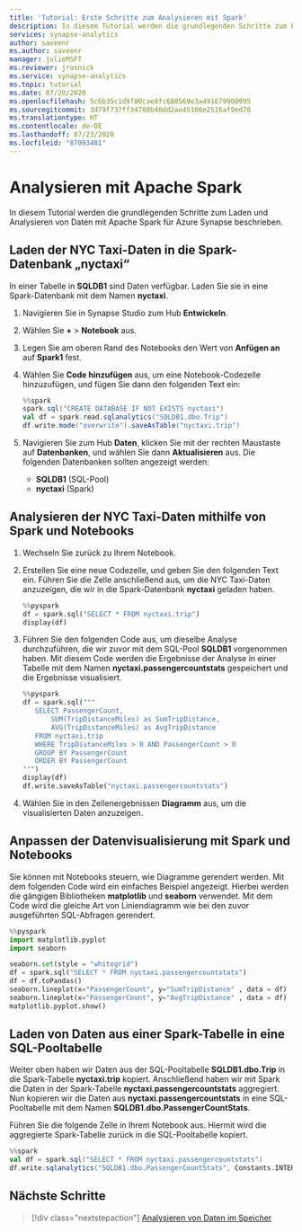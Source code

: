 ```yaml
---
title: 'Tutorial: Erste Schritte zum Analysieren mit Spark'
description: In diesem Tutorial werden die grundlegenden Schritte zum Einrichten und Verwenden von Azure Synapse Analytics beschrieben.
services: synapse-analytics
author: saveenr
ms.author: saveenr
manager: julieMSFT
ms.reviewer: jrasnick
ms.service: synapse-analytics
ms.topic: tutorial
ms.date: 07/20/2020
ms.openlocfilehash: 5c6b35c1d9f00cae8fc688569e3a491679900995
ms.sourcegitcommit: 3d79f737ff34708b48dd2ae45100e2516af9ed78
ms.translationtype: HT
ms.contentlocale: de-DE
ms.lasthandoff: 07/23/2020
ms.locfileid: "87093481"
---
```

# <a name="analyze-with-apache-spark"></a>Analysieren mit Apache Spark

In diesem Tutorial werden die grundlegenden Schritte zum Laden und Analysieren von Daten mit Apache Spark für Azure Synapse beschrieben.

## <a name="load-the-nyc-taxi-data-into-the-spark-nyctaxi-database"></a>Laden der NYC Taxi-Daten in die Spark-Datenbank „nyctaxi“

In einer Tabelle in **SQLDB1** sind Daten verfügbar. Laden Sie sie in eine Spark-Datenbank mit dem Namen **nyctaxi**.

1. Navigieren Sie in Synapse Studio zum Hub **Entwickeln**.
1. Wählen Sie **+**  > **Notebook** aus.
1. Legen Sie am oberen Rand des Notebooks den Wert von **Anfügen an** auf **Spark1** fest.
1. Wählen Sie **Code hinzufügen** aus, um eine Notebook-Codezelle hinzuzufügen, und fügen Sie dann den folgenden Text ein:

    ```scala
    %%spark
    spark.sql("CREATE DATABASE IF NOT EXISTS nyctaxi")
    val df = spark.read.sqlanalytics("SQLDB1.dbo.Trip") 
    df.write.mode("overwrite").saveAsTable("nyctaxi.trip")
    ```

1. Navigieren Sie zum Hub **Daten**, klicken Sie mit der rechten Maustaste auf **Datenbanken**, und wählen Sie dann **Aktualisieren** aus. Die folgenden Datenbanken sollten angezeigt werden:

    - **SQLDB1** (SQL-Pool)
    - **nyctaxi** (Spark)

## <a name="analyze-the-nyc-taxi-data-using-spark-and-notebooks"></a>Analysieren der NYC Taxi-Daten mithilfe von Spark und Notebooks

1. Wechseln Sie zurück zu Ihrem Notebook.
1. Erstellen Sie eine neue Codezelle, und geben Sie den folgenden Text ein. Führen Sie die Zelle anschließend aus, um die NYC Taxi-Daten anzuzeigen, die wir in die Spark-Datenbank **nyctaxi** geladen haben.

   ```py
   %%pyspark
   df = spark.sql("SELECT * FROM nyctaxi.trip") 
   display(df)
   ```

1. Führen Sie den folgenden Code aus, um dieselbe Analyse durchzuführen, die wir zuvor mit dem SQL-Pool **SQLDB1** vorgenommen haben. Mit diesem Code werden die Ergebnisse der Analyse in einer Tabelle mit dem Namen **nyctaxi.passengercountstats** gespeichert und die Ergebnisse visualisiert.

   ```py
   %%pyspark
   df = spark.sql("""
      SELECT PassengerCount,
          SUM(TripDistanceMiles) as SumTripDistance,
          AVG(TripDistanceMiles) as AvgTripDistance
      FROM nyctaxi.trip
      WHERE TripDistanceMiles > 0 AND PassengerCount > 0
      GROUP BY PassengerCount
      ORDER BY PassengerCount
   """) 
   display(df)
   df.write.saveAsTable("nyctaxi.passengercountstats")
   ```

1. Wählen Sie in den Zellenergebnissen **Diagramm** aus, um die visualisierten Daten anzuzeigen.

## <a name="customize-data-visualization-with-spark-and-notebooks"></a>Anpassen der Datenvisualisierung mit Spark und Notebooks

Sie können mit Notebooks steuern, wie Diagramme gerendert werden. Mit dem folgenden Code wird ein einfaches Beispiel angezeigt. Hierbei werden die gängigen Bibliotheken **matplotlib** und **seaborn** verwendet. Mit dem Code wird die gleiche Art von Liniendiagramm wie bei den zuvor ausgeführten SQL-Abfragen gerendert.

```py
%%pyspark
import matplotlib.pyplot
import seaborn

seaborn.set(style = "whitegrid")
df = spark.sql("SELECT * FROM nyctaxi.passengercountstats")
df = df.toPandas()
seaborn.lineplot(x="PassengerCount", y="SumTripDistance" , data = df)
seaborn.lineplot(x="PassengerCount", y="AvgTripDistance" , data = df)
matplotlib.pyplot.show()
```



## <a name="load-data-from-a-spark-table-into-a-sql-pool-table"></a>Laden von Daten aus einer Spark-Tabelle in eine SQL-Pooltabelle

Weiter oben haben wir Daten aus der SQL-Pooltabelle **SQLDB1.dbo.Trip** in die Spark-Tabelle **nyctaxi.trip** kopiert. Anschließend haben wir mit Spark die Daten in der Spark-Tabelle **nyctaxi.passengercountstats** aggregiert. Nun kopieren wir die Daten aus **nyctaxi.passengercountstats** in eine SQL-Pooltabelle mit dem Namen **SQLDB1.dbo.PassengerCountStats**.

Führen Sie die folgende Zelle in Ihrem Notebook aus. Hiermit wird die aggregierte Spark-Tabelle zurück in die SQL-Pooltabelle kopiert.

```scala
%%spark
val df = spark.sql("SELECT * FROM nyctaxi.passengercountstats")
df.write.sqlanalytics("SQLDB1.dbo.PassengerCountStats", Constants.INTERNAL )
```

## <a name="next-steps"></a>Nächste Schritte

> [!div class="nextstepaction"]
> [Analysieren von Daten im Speicher](get-started-analyze-storage.md)



